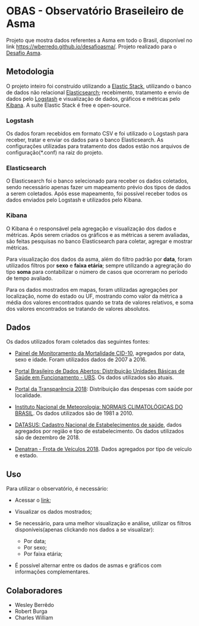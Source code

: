 # OBAS - Observatório Braseileiro de Asma
Projeto que mostra dados referentes a Asma em todo o Brasil, disponível no link https://wberredo.github.io/desafioasma/. Projeto realizado para o [Desafio Asma](https://desafioasmagsk.inovaeinstein.com.br/).

## Metodologia
O projeto inteiro foi construído utilizando a [Elastic Stack](https://www.elastic.co/pt/products/), utilizando o banco de dados não relacional [Elasticsearch](https://www.elastic.co/pt/products/elasticsearch); recebimento, tratamento e envio de dados pelo [Logstash](https://www.elastic.co/pt/products/logstash) e visualização de dados, gráficos e métricas pelo [Kibana](https://www.elastic.co/pt/products/kibana). A suíte Elastic Stack é free e open-source.

### Logstash
Os dados foram recebidos em formato CSV e foi utilizado o Logstash para receber, tratar e enviar os dados para o banco Elasticsearch.
As configurações utilizadas para tratamento dos dados estão nos arquivos de configuração(*.conf) na raiz do projeto.

### Elasticsearch
O Elasticsearch foi o banco selecionado para receber os dados coletados, sendo necessário apenas fazer um mapeamento prévio dos tipos de dados a serem coletados. Após esse mapeamento, foi possível receber todos os dados enviados pelo Logstash e utilizados pelo Kibana.

### Kibana
O Kibana é o responsável pela agregação e visualização dos dados e métricas. Após serem criados os gráficos e as métricas a serem avaliadas, são feitas pesquisas no banco Elasticsearch para coletar, agregar e mostrar métricas.

Para visualização dos dados da asma, além do filtro padrão por **data**, foram utilizados filtros por **sexo** e **faixa etária**; sempre utilizando a agregração do tipo **soma** para contabilizar o número de casos que ocorreram no período de tempo avaliado.

Para os dados mostrados em mapas, foram utilizadas agregações por localização, nome do estado ou UF, mostrando como valor da métrica a média dos valores encontrados quando se trata de valores relativos, e soma dos valores encontrados se tratando de valores absolutos.

## Dados

Os dados utilizados foram coletados das seguintes fontes:
  * [Painel de Monitoramento da Mortalidade CID-10](http://svs.aids.gov.br/dantps/centrais-de-conteudos/paineis-de-monitoramento/mortalidade/cid10), agregados por data, sexo e idade. Foram utilizados dados de 2007 a 2016.
  
  * [Portal Brasileiro de Dados Abertos: Distribuição Unidades Básicas de Saúde em Funcionamento - UBS](http://dados.gov.br/dataset/ubs_funcionamento). Os dados utilizados são atuais.

  * [Portal da Transparência 2018](http://www.portaltransparencia.gov.br/funcoes/10-saude?ano=2018): Distribuição das despesas com saúde por localidade.

  * [Instituto Nacional de Meteorologia: NORMAIS CLIMATOLÓGICAS DO BRASIL](http://www.inmet.gov.br/portal/index.php?r=clima/normaisClimatologicas). Os dados utilizados são de 1981 a 2010.

  * [DATASUS: Cadastro Nacional de Estabelecimentos de saúde](http://www2.datasus.gov.br/DATASUS/index.php?area=0204&id=6906), dados agregados por região e tipo de estabelecimento. Os dados utilizados são de dezembro de 2018.

  * [Denatran - Frota de Veículos 2018](http://www.denatran.gov.br/estatistica/635-frota-2018). Dados agregados por tipo de veículo e estado.

## Uso
Para utilizar o observatório, é necessário:
* Acessar o [link](https://wberredo.github.io/desafioasma/);

* Visualizar os dados mostrados;

* Se necessário, para uma melhor visualização e análise, utilizar os filtros disponíveis(apenas clickando nos dados a se visualizar):

  * Por data;
  * Por sexo;
  * Por faixa etária;

* É possível alternar entre os dados de asmas e gráficos com informações complementares.

## Colaboradores
* Wesley Berrêdo
* Robert Burga
* Charles William


